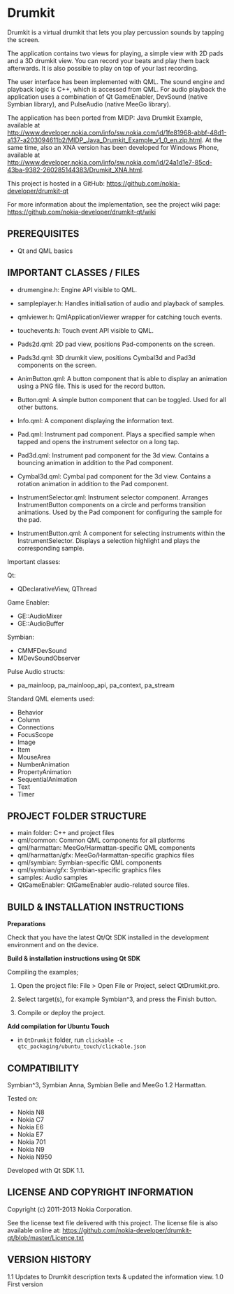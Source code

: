 Drumkit
=======

Drumkit is a virtual drumkit that lets you play percussion sounds
by tapping the screen.   

The application contains two views for playing, a simple view with 2D
pads and a 3D drumkit view. You can record your beats and play them
back afterwards. It is also possible to play on top of your last
recording.  

The user interface has been implemented with QML. The sound engine and
playback logic is C++, which is accessed from QML. For audio playback
the application uses a combination of  Qt GameEnabler,  DevSound
(native Symbian library), and  PulseAudio (native MeeGo library). 

The application has been ported from MIDP: Java Drumkit Example, available at  http://www.developer.nokia.com/info/sw.nokia.com/id/1fe81968-abbf-48d1-a137-a203094611b2/MIDP_Java_Drumkit_Example_v1_0_en.zip.html. At the same time, also an XNA version has been developed for Windows Phone, available at http://www.developer.nokia.com/info/sw.nokia.com/id/24a1d1e7-85cd-43ba-9382-260285144383/Drumkit_XNA.html.

This project is hosted in a GitHub:
https://github.com/nokia-developer/drumkit-qt

For more information about the implementation, see the project wiki page:
https://github.com/nokia-developer/drumkit-qt/wiki



PREREQUISITES
-------------------------------------------------------------------------------

- Qt and QML basics


IMPORTANT CLASSES / FILES
-------------------------------------------------------------------------------

- drumengine.h: Engine API visible to QML.
- sampleplayer.h: Handles initialisation of audio and playback of samples.
- qmlviewer.h: QmlApplicationViewer wrapper for catching touch events.
- touchevents.h: Touch event API visible to QML.

- Pads2d.qml: 2D pad view, positions Pad-components on the screen.
- Pads3d.qml: 3D drumkit view, positions Cymbal3d and Pad3d components
  on the screen.
- AnimButton.qml: A button component that is able to display an 
  animation using a PNG file. This is used for the record button.
- Button.qml: A simple button component that can be toggled. Used for
  all other buttons.
- Info.qml: A component displaying the information text.
- Pad.qml: Instrument pad component. Plays a specified sample when
  tapped and opens the instrument selector on a long tap.
- Pad3d.qml: Instrument pad component for the 3d view. Contains a
  bouncing animation in addition to the Pad component.
- Cymbal3d.qml: Cymbal pad component for the 3d view. Contains a
  rotation animation in addition to the Pad component.
- InstrumentSelector.qml: Instrument selector component. Arranges
  InstrumentButton components on a circle and performs transition
  animations. Used by the Pad component for configuring the sample for
  the pad.
- InstrumentButton.qml: A component for selecting instruments within the
  InstrumentSelector. Displays a selection highlight and plays the
  corresponding sample.

Important classes:

Qt:
- QDeclarativeView, QThread

Game Enabler:
- GE::AudioMixer
- GE::AudioBuffer

Symbian:
- CMMFDevSound
- MDevSoundObserver

Pulse Audio structs:
- pa_mainloop, pa_mainloop_api, pa_context, pa_stream

Standard QML elements used:
- Behavior
- Column
- Connections
- FocusScope
- Image 
- Item 
- MouseArea
- NumberAnimation
- PropertyAnimation
- SequentialAnimation
- Text
- Timer


PROJECT FOLDER STRUCTURE
-------------------------------------------------------------------------------

* main folder: C++ and project files
* qml/common: Common QML components for all platforms
* qml/harmattan: MeeGo/Harmattan-specific QML components
* qml/harmattan/gfx: MeeGo/Harmattan-specific graphics files
* qml/symbian: Symbian-specific QML components
* qml/symbian/gfx: Symbian-specific graphics files
* samples: Audio samples
* QtGameEnabler: QtGameEnabler audio-related source files.


BUILD & INSTALLATION INSTRUCTIONS
-------------------------------------------------------------------------------

**Preparations**

Check that you have the latest Qt/Qt SDK installed in the development
environment and on the device.

**Build & installation instructions using Qt SDK**

Compiling the examples;

1. Open the project file:
   File > Open File or Project, select QtDrumkit.pro.

2. Select target(s), for example Symbian^3, and press the Finish
   button.

3. Compile or deploy the project. 


**Add compilation for Ubuntu Touch**

- in `QtDrumkit` folder, run `clickable -c qtc_packaging/ubuntu_touch/clickable.json`


COMPATIBILITY
-------------------------------------------------------------------------------

Symbian^3, Symbian Anna, Symbian Belle and MeeGo 1.2 Harmattan.

Tested on:
- Nokia N8 
- Nokia C7 
- Nokia E6
- Nokia E7
- Nokia 701 
- Nokia N9 
- Nokia N950

Developed with Qt SDK 1.1.


LICENSE AND COPYRIGHT INFORMATION
-------------------------------------------------------------------------------

Copyright (c) 2011-2013 Nokia Corporation.

See the license text file delivered with this project. The license file is 
also available online at:
https://github.com/nokia-developer/drumkit-qt/blob/master/Licence.txt



VERSION HISTORY 
-------------------------------------------------------------------------------

1.1     Updates to Drumkit description texts & updated the information view.
1.0     First version
